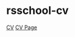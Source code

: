 # rsschool-cv
<a href="https://zigxxx.github.io/rsschool-cv/cv">CV</a>
<a href="https://zigxxx.github.io/rsschool-cv">CV Page</a>